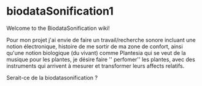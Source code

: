 # biodataSonification1

Welcome to the BiodataSonification wiki!

Pour mon projet j'ai envie de faire un travail/recherche sonore incluant une notion électronique, histoire de me sortir de ma zone de confort, ainsi qu'une notion biologique (du vivant) comme Plantesia qui se veut de la musique pour les plantes, je désire faire '' perfomer'' les plantes, avec des instruments qui arrivent à mesurer et transformer leurs affects relatifs.

Serait-ce de la biodatasonification ?
